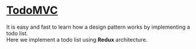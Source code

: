 # [TodoMVC](http://todomvc.com/)

It is easy and fast to learn how a design pattern works by implementing a todo list.
<br>
Here we implement a todo list using **Redux** architecture.